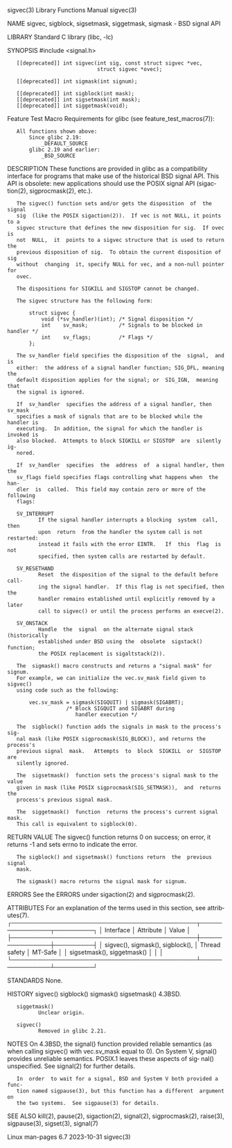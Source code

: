 sigvec(3)                  Library Functions Manual                  sigvec(3)

NAME
       sigvec, sigblock, sigsetmask, siggetmask, sigmask - BSD signal API

LIBRARY
       Standard C library (libc, -lc)

SYNOPSIS
       #include <signal.h>

       [[deprecated]] int sigvec(int sig, const struct sigvec *vec,
                                 struct sigvec *ovec);

       [[deprecated]] int sigmask(int signum);

       [[deprecated]] int sigblock(int mask);
       [[deprecated]] int sigsetmask(int mask);
       [[deprecated]] int siggetmask(void);

   Feature Test Macro Requirements for glibc (see feature_test_macros(7)):

       All functions shown above:
           Since glibc 2.19:
               _DEFAULT_SOURCE
           glibc 2.19 and earlier:
               _BSD_SOURCE

DESCRIPTION
       These  functions are provided in glibc as a compatibility interface for
       programs that make use of the historical BSD signal API.  This  API  is
       obsolete:  new  applications  should  use  the POSIX signal API (sigac‐
       tion(2), sigprocmask(2), etc.).

       The sigvec() function sets and/or gets the disposition  of  the  signal
       sig  (like the POSIX sigaction(2)).  If vec is not NULL, it points to a
       sigvec structure that defines the new disposition for sig.  If ovec  is
       not  NULL,  it  points to a sigvec structure that is used to return the
       previous disposition of sig.  To obtain the current disposition of  sig
       without  changing  it, specify NULL for vec, and a non-null pointer for
       ovec.

       The dispositions for SIGKILL and SIGSTOP cannot be changed.

       The sigvec structure has the following form:

           struct sigvec {
               void (*sv_handler)(int); /* Signal disposition */
               int    sv_mask;          /* Signals to be blocked in handler */
               int    sv_flags;         /* Flags */
           };

       The sv_handler field specifies the disposition of the  signal,  and  is
       either:  the address of a signal handler function; SIG_DFL, meaning the
       default disposition applies for the signal; or  SIG_IGN,  meaning  that
       the signal is ignored.

       If  sv_handler  specifies the address of a signal handler, then sv_mask
       specifies a mask of signals that are to be blocked while the handler is
       executing.  In addition, the signal for which the handler is invoked is
       also blocked.  Attempts to block SIGKILL or SIGSTOP  are  silently  ig‐
       nored.

       If  sv_handler  specifies  the  address  of  a signal handler, then the
       sv_flags field specifies flags controlling what happens when  the  han‐
       dler  is  called.  This field may contain zero or more of the following
       flags:

       SV_INTERRUPT
              If the signal handler interrupts a blocking  system  call,  then
              upon  return  from the handler the system call is not restarted:
              instead it fails with the error EINTR.   If  this  flag  is  not
              specified, then system calls are restarted by default.

       SV_RESETHAND
              Reset  the disposition of the signal to the default before call‐
              ing the signal handler.  If this flag is not specified, then the
              handler remains established until explicitly removed by a  later
              call to sigvec() or until the process performs an execve(2).

       SV_ONSTACK
              Handle  the  signal  on the alternate signal stack (historically
              established under BSD using the  obsolete  sigstack()  function;
              the POSIX replacement is sigaltstack(2)).

       The  sigmask() macro constructs and returns a "signal mask" for signum.
       For example, we can initialize the vec.sv_mask field given to  sigvec()
       using code such as the following:

           vec.sv_mask = sigmask(SIGQUIT) | sigmask(SIGABRT);
                       /* Block SIGQUIT and SIGABRT during
                          handler execution */

       The  sigblock() function adds the signals in mask to the process's sig‐
       nal mask (like POSIX sigprocmask(SIG_BLOCK)), and returns the process's
       previous signal  mask.   Attempts  to  block  SIGKILL  or  SIGSTOP  are
       silently ignored.

       The  sigsetmask()  function sets the process's signal mask to the value
       given in mask (like POSIX sigprocmask(SIG_SETMASK)),  and  returns  the
       process's previous signal mask.

       The  siggetmask()  function  returns the process's current signal mask.
       This call is equivalent to sigblock(0).

RETURN VALUE
       The sigvec() function returns 0 on success; on error, it returns -1 and
       sets errno to indicate the error.

       The sigblock() and sigsetmask() functions return  the  previous  signal
       mask.

       The sigmask() macro returns the signal mask for signum.

ERRORS
       See the ERRORS under sigaction(2) and sigprocmask(2).

ATTRIBUTES
       For  an  explanation  of  the  terms  used in this section, see attrib‐
       utes(7).
       ┌───────────────────────────────────────────┬───────────────┬─────────┐
       │ Interface                                 │ Attribute     │ Value   │
       ├───────────────────────────────────────────┼───────────────┼─────────┤
       │ sigvec(), sigmask(), sigblock(),          │ Thread safety │ MT-Safe │
       │ sigsetmask(), siggetmask()                │               │         │
       └───────────────────────────────────────────┴───────────────┴─────────┘

STANDARDS
       None.

HISTORY
       sigvec()
       sigblock()
       sigmask()
       sigsetmask()
              4.3BSD.

       siggetmask()
              Unclear origin.

       sigvec()
              Removed in glibc 2.21.

NOTES
       On 4.3BSD, the signal() function provided reliable semantics  (as  when
       calling  sigvec()  with vec.sv_mask equal to 0).  On System V, signal()
       provides unreliable semantics.  POSIX.1 leaves these  aspects  of  sig‐
       nal() unspecified.  See signal(2) for further details.

       In  order  to wait for a signal, BSD and System V both provided a func‐
       tion named sigpause(3), but this function has a different  argument  on
       the two systems.  See sigpause(3) for details.

SEE ALSO
       kill(2),  pause(2),  sigaction(2), signal(2), sigprocmask(2), raise(3),
       sigpause(3), sigset(3), signal(7)

Linux man-pages 6.7               2023-10-31                         sigvec(3)
